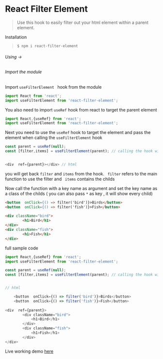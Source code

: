 
# React Filter Element




> Use this hook to easily filter out your html element within a parent element.

Installation
                    
> `$ npm i react-filter-element`

###### Using ->

###### Import the module


Import `useFilterElement ` hook from the module

```javascript
import React from 'react';
import useFilterElement from 'react-filter-element';
```

You also need to import `useRef` hook from react to target the parent element

```javascript
import React,{useRef} from 'react';
import useFilterElement from 'react-filter-element';
```

Next you need to use the `useRef` hook  to target the element and pass the element when calling the `useFilterElement` hook

```javascript
const parent = useRef(null);
const [filter,items] = useFilterElement(parent); // calling the hook with the parent
 

<div  ref={parent}></div> // html
```
you will get back `filter` and `items` from the hook. ` filter` refers to the main function to use the filter and ` items`  contains the childs 

Now call the function with a key name as argument and  set the key name as a class of the childs ( you can also pass `*` as  key , it will show every child)

```html
<button  onClick={() => filter('bird')}>Birds</button>
<button  onClick={() => filter('fish')}>Fish</button>
	
<div className="bird">
		<h1>Bird</h1>
</div>
<div className="fish">
		<h1>Fish</h1>
</div>
```
	


full sample code


```javascript
import React,{useRef} from 'react';
import useFilterElement from 'react-filter-element';

const parent = useRef(null);
const [filter,items] = useFilterElement(parent); // calling the hook with the parent


// html

	<button  onClick={() => filter('bird')}>Birds</button>
	<button  onClick={() => filter('fish')}>Fish</button>
	
<div  ref={parent}> 
		<div className="bird">
			<h1>Bird</h1>
		</div>
		<div className="fish">
			<h1>Fish</h1>
		</div>
</div>
```
  Live working demo [here](https://react-filter-element.netlify.app/ "here")
